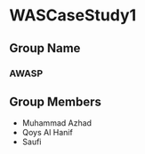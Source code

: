# WASCaseStudy1

## Group Name
  ### AWASP

## Group Members
  - Muhammad Azhad
  - Qoys Al Hanif
  - Saufi
